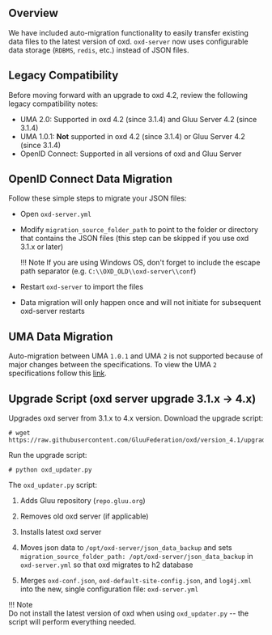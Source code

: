 ## Overview

We have included auto-migration functionality to easily transfer existing data files to the latest version of oxd. `oxd-server` now uses configurable data storage (`RDBMS`, `redis`, etc.) instead of JSON files.

## Legacy Compatibility
Before moving forward with an upgrade to oxd 4.2, review the following legacy compatibility notes:

- UMA 2.0: Supported in oxd 4.2 (since 3.1.4) and Gluu Server 4.2 (since 3.1.4)
- UMA 1.0.1: **Not** supported in oxd 4.2 (since 3.1.4) or Gluu Server 4.2 (since 3.1.4)
- OpenID Connect: Supported in all versions of oxd and Gluu Server         

## OpenID Connect Data Migration
Follow these simple steps to migrate your JSON files:

- Open `oxd-server.yml` 
- Modify `migration_source_folder_path` to point to the folder or directory that contains the JSON files (this step can be skipped if you use oxd 3.1.x or later)

    !!! Note 
        If you are using Windows OS, don't forget to include the escape path separator (e.g. `C:\\OXD_OLD\\oxd-server\\conf`)

- Restart `oxd-server` to import the files
- Data migration will only happen once and will not initiate for subsequent oxd-server restarts  

## UMA Data Migration
Auto-migration between UMA `1.0.1` and UMA `2` is not supported because of major changes between the specifications. To view the UMA `2` specifications follow this [link](https://docs.kantarainitiative.org/uma/ed/uma-core-2.0-01.html#without-rpt).

## Upgrade Script (oxd server upgrade 3.1.x -> 4.x)

Upgrades oxd server from 3.1.x to 4.x version. Download the upgrade script:

```
# wget https://raw.githubusercontent.com/GluuFederation/oxd/version_4.1/upgrade/oxd_updater.py
```

Run the upgrade script:

```
# python oxd_updater.py
```

The `oxd_updater.py` script:    

1. Adds Gluu repository (`repo.gluu.org`)       

1. Removes old oxd server (if applicable)       

1. Installs latest oxd server     

1. Moves json data to `/opt/oxd-server/json_data_backup` and sets `migration_source_folder_path: /opt/oxd-server/json_data_backup` in `oxd-server.yml` so that oxd migrates to h2 database       

1. Merges `oxd-conf.json`, `oxd-default-site-config.json`, and `log4j.xml` into the new, single configuration file: `oxd-server.yml`      

!!! Note  
    Do not install the latest version of oxd when using `oxd_updater.py` -- the script will perform everything needed. 
